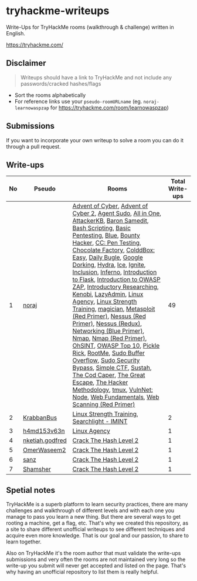 # tryhackme-writeups

Write-Ups for TryHackMe rooms (walkthrough & challenge) written in English.

https://tryhackme.com/

## Disclaimer

> Writeups should have a link to TryHackMe and not include any passwords/cracked hashes/flags

- Sort the rooms alphabetically
- For reference links use your `pseudo-roomURLname` (eg. `noraj-learnowaspzap` for https://tryhackme.com/room/learnowaspzap)

## Submissions

If you want to incorporate your own writeup to solve a room you can do it through a pull request.

## Write-ups

No | Pseudo | Rooms | Total Write-ups
--- | --- | --- | ---
1 | [noraj][noraj] | [Advent of Cyber][noraj-25daysofchristmas], [Advent of Cyber 2][noraj-adventofcyber2], [Agent Sudo][noraj-agentsudoctf], [All in One][noraj-allinonemj], [AttackerKB][noraj-attackerkb], [Baron Samedit][noraj-sudovulnssamedit], [Bash Scripting][noraj-bashscripting], [Basic Pentesting][noraj-basicpentestingjt], [Blue][noraj-blue], [Bounty Hacker][noraj-cowboyhacker], [CC: Pen Testing][noraj-ccpentesting], [Chocolate Factory][noraj-chocolatefactory], [ColddBox: Easy][noraj-colddboxeasy], [Daily Bugle][noraj-dailybugle], [Google Dorking][noraj-googledorking], [Hydra][noraj-hydra], [Ice][noraj-ice], [Ignite][noraj-ignite], [Inclusion][noraj-inclusion], [Inferno][noraj-inferno], [Introduction to Flask][noraj-flask], [Introduction to OWASP ZAP][noraj-learnowaspzap], [Introductory Researching][noraj-introtoresearch], [Kenobi][noraj-kenobi], [LazyAdmin][noraj-lazyadmin], [Linux Agency][noraj-linuxagency], [Linux Strength Training][noraj-linuxstrengthtraining], [magician][noraj-magician],  [Metasploit (Red Primer)][noraj-rpmetasploit], [Nessus (Red Primer)][noraj-rpnessus], [Nessus (Redux)][noraj-rpnessusredux], [Networking (Blue Primer)][noraj-bpnetworking], [Nmap][noraj-furthernmap], [Nmap (Red Primer)][noraj-rpnmap], [OhSINT][noraj-ohsint], [OWASP Top 10][noraj-owasptop10], [Pickle Rick][noraj-picklerick], [RootMe][noraj-rrootme], [Sudo Buffer Overflow][noraj-sudovulnsbof], [Sudo Security Bypass][noraj-sudovulnsbypass], [Simple CTF][noraj-easyctf], [Sustah][noraj-sustah], [The Cod Caper][noraj-thecodcaper], [The Great Escape][noraj-thegreatescape], [The Hacker Methodology][noraj-hackermethodology], [tmux][noraj-tmux], [VulnNet: Node][noraj-vulnnetnode], [Web Fundamentals][noraj-webfundamentals], [Web Scanning (Red Primer)][noraj-rpwebscanning] | 49
2 | [KrabbanBus][KrabbanBus] | [Linux Strength Training][KrabbanBus-linuxstrengthtraining], [Searchlight - IMINT][KrabbanBus-searchlightosint]  | 2
3 | [h4md153v63n][h4md153v63n] | [Linux Agency][h4md153v63n-linuxagency] | 1
4 | [nketiah.godfred][nketiah.godfred] | [Crack The Hash Level 2][nketiah.godfred-crackthehashlevel2] | 1
5 | [OmerWaseem2][OmerWaseem2] | [Crack The Hash Level 2][OmerWaseem2-crackthehashlevel2] | 1
6 | [sanz][sanz] | [Crack The Hash Level 2][sanz-crackthehashlevel2] | 1
7 | [Shamsher][Shamsher] | [Crack The Hash Level 2][Shamsher-crackthehashlevel2] | 1

[noraj]:https://tryhackme.com/p/noraj
[noraj-25daysofchristmas]:https://blog.raw.pm/en/TryHackMe-Advent-of-Cyber-write-up/
[noraj-adventofcyber2]:https://blog.raw.pm/en/TryHackMe-Advent-of-Cyber-2-write-up/
[noraj-agentsudoctf]:https://blog.raw.pm/en/TryHackMe-Agent-Sudo-write-up/
[noraj-allinonemj]:https://blog.raw.pm/en/TryHackMe-All-in-One-write-up/
[noraj-attackerkb]:https://blog.raw.pm/en/TryHackMe-AttackerKB-write-up/
[noraj-sudovulnssamedit]:https://blog.raw.pm/en/TryHackMe-Baron-Samedit-write-up/
[noraj-bashscripting]:https://blog.raw.pm/en/TryHackMe-Bash-Scripting-write-up/
[noraj-basicpentestingjt]:https://blog.raw.pm/en/TryHackMe-Basic-Pentesting-write-up/
[noraj-blue]:https://blog.raw.pm/en/TryHackMe-Blue-write-up/
[noraj-cowboyhacker]:https://blog.raw.pm/en/TryHackMe-Bounty-Hacker-write-up/
[noraj-ccpentesting]:https://blog.raw.pm/en/TryHackMe-CC-Pen-Testing-write-up/
[noraj-chocolatefactory]:https://blog.raw.pm/en/TryHackMe-Chocolate-Factory-write-up/
[noraj-colddboxeasy]:https://blog.raw.pm/en/TryHackMe-ColddBox-Easy-write-up/
[noraj-dailybugle]:https://blog.raw.pm/en/TryHackMe-Daily-Bugle-write-up/
[noraj-googledorking]:https://blog.raw.pm/en/TryHackMe-Google-Dorking-write-up/
[noraj-hydra]:https://blog.raw.pm/en/TryHackMe-Hydra-write-up/
[noraj-ice]:https://blog.raw.pm/en/TryHackMe-Ice-write-up/
[noraj-ignite]:https://blog.raw.pm/en/TryHackMe-Ignite-write-up/
[noraj-inclusion]:https://blog.raw.pm/en/TryHackMe-Inclusion-write-up/
[noraj-inferno]:https://blog.raw.pm/en/TryHackMe-Inferno-write-up/
[noraj-flask]:https://blog.raw.pm/en/TryHackMe-Introduction-to-Flask-write-up/
[noraj-learnowaspzap]:https://blog.raw.pm/en/TryHackMe-Introduction-to-OWASP-ZAP-write-up/
[noraj-introtoresearch]:https://blog.raw.pm/en/TryHackMe-Introductory-Researching-write-up/
[noraj-kenobi]:https://blog.raw.pm/en/TryHackMe-Kenobi-write-up/
[noraj-lazyadmin]:https://blog.raw.pm/en/TryHackMe-LazyAdmin-write-up/
[noraj-linuxagency]:https://blog.raw.pm/en/TryHackMe-Linux-Agency-write-up/
[noraj-linuxstrengthtraining]:https://blog.raw.pm/en/TryHackMe-Linux-Strength-Training-write-up/
[noraj-magician]:https://blog.raw.pm/en/TryHackMe-magician-write-up/
[noraj-rpmetasploit]:https://blog.raw.pm/en/TryHackMe-Metasploit-write-up/
[noraj-rpnessus]:https://blog.raw.pm/en/TryHackMe-Nessus-write-up/
[noraj-rpnessusredux]:https://blog.raw.pm/en/TryHackMe-Nessus-write-up2/
[noraj-bpnetworking]:https://blog.raw.pm/en/TryHackMe-Networking-write-up/
[noraj-furthernmap]:https://blog.raw.pm/en/TryHackMe-Nmap-write-up2/
[noraj-rpnmap]:https://blog.raw.pm/en/TryHackMe-Nmap-write-up/
[noraj-ohsint]:https://blog.raw.pm/en/TryHackMe-OhSINT-write-up/
[noraj-owasptop10]:https://blog.raw.pm/en/TryHackMe-OWASP-Top-10-write-up/
[noraj-picklerick]:https://blog.raw.pm/en/TryHackMe-Pickle-Rick-write-up/
[noraj-rrootme]:https://blog.raw.pm/en/TryHackMe-RootMe-write-up/
[noraj-sudovulnsbof]:https://blog.raw.pm/en/TryHackMe-Sudo-Buffer-Overflow-write-up/
[noraj-sudovulnsbypass]:https://blog.raw.pm/en/TryHackMe-Sudo-Security-Bypass-write-up/
[noraj-easyctf]:https://blog.raw.pm/en/TryHackMe-Simple-CTF-write-up/
[noraj-sustah]:https://blog.raw.pm/en/TryHackMe-Sustah-write-up/
[noraj-thecodcaper]:https://blog.raw.pm/en/TryHackMe-The-Cod-Caper-write-up/
[noraj-thegreatescape]:https://blog.raw.pm/en/TryHackMe-The-Great-Escape-write-up/
[noraj-hackermethodology]:https://blog.raw.pm/en/TryHackMe-The-Hacker-Methodology-write-up/
[noraj-tmux]:https://blog.raw.pm/en/TryHackMe-tmux-write-up/
[noraj-vulnnetnode]:https://blog.raw.pm/en/TryHackMe-VulnNet-Node-write-up/
[noraj-webfundamentals]:https://blog.raw.pm/en/TryHackMe-Web-Fundamentals-write-up/
[noraj-rpwebscanning]:https://blog.raw.pm/en/TryHackMe-Web-Scanning-write-up/

[KrabbanBus]:https://tryhackme.com/p/KrabbanBus
[KrabbanBus-linuxstrengthtraining]:https://www.krabbanbus.com/krabbans-blog/linux-strength-training
[KrabbanBus-searchlightosint]:https://www.krabbanbus.com/krabbans-blog/searchlight-imint

[h4md153v63n]:https://tryhackme.com/p/h4md153v63n
[h4md153v63n-linuxagency]:https://hamdisevben.medium.com/tryhackme-linux-agency-writeup-walkthrough-more-than-linux-f218dcc5ed2b

[nketiah.godfred]:https://tryhackme.com/p/nketiah.godfred
[nketiah.godfred-crackthehashlevel2]:https://mrinalprakash4577.medium.com/tryhackme-crack-the-hash-level-2-walkthrough-8286b6d412b4

[OmerWaseem2]:https://tryhackme.com/p/OmerWaseem2
[OmerWaseem2-crackthehashlevel2]:https://phantom-95.medium.com/tryhackme-crack-the-hash-2-walk-through-f42b9554e80f?sk=d59bc2d827cd59f36bd8512e1992e731

[sanz]:https://tryhackme.com/p/sanz
[sanz-crackthehashlevel2]:https://0xsanz.medium.com/crack-the-hash-level-2-tryhackme-ff29a378539c

[Shamsher]:https://tryhackme.com/p/Shamsher
[Shamsher-crackthehashlevel2]:https://shamsher-khan.medium.com/crack-the-hash-level-2-tryhackme-writeup-7a534f1edc04

## Spetial notes

TryHackMe is a superb platform to learn security practices, there are many challenges and walkthrough of different levels and with each one you manage to pass you learn a new thing. But there are several ways to get rooting a machine, get a flag, etc. That's why we created this repository, as a site to share different unofficial writeups to see different techniques and acquire even more knowledge. That is our goal and our passion, to share to learn together.

Also on TryHackMe it's the room author that must validate the write-ups submissions and very often the rooms are not maintained very long so the write-up you submit will never get accepted and listed on the page. That's why having an unofficial repository to list them is really helpful.
